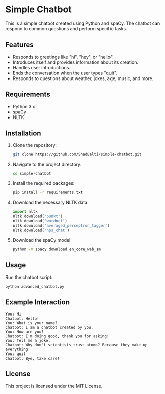 # Simple Chatbot

This is a simple chatbot created using Python and spaCy. The chatbot can respond to common questions and perform specific tasks.

## Features

- Responds to greetings like "hi", "hey", or "hello".
- Introduces itself and provides information about its creation.
- Handles user introductions.
- Ends the conversation when the user types "quit".
- Responds to questions about weather, jokes, age, music, and more.

## Requirements

- Python 3.x
- spaCy
- NLTK

## Installation

1. Clone the repository:
   ```sh
   git clone https://github.com/ShadBalti/simple-chatbot.git
   ```
2. Navigate to the project directory:
   ```sh
   cd simple-chatbot
   ```
3. Install the required packages:
   ```sh
   pip install -r requirements.txt
   ```
4. Download the necessary NLTK data:
   ```python
   import nltk
   nltk.download('punkt')
   nltk.download('wordnet')
   nltk.download('averaged_perceptron_tagger')
   nltk.download('nps_chat')
   ```
5. Download the spaCy model:
   ```sh
   python -m spacy download en_core_web_sm
   ```

## Usage

Run the chatbot script:
```sh
python advanced_chatbot.py
```

## Example Interaction

```
You: Hi
Chatbot: Hello!
You: What is your name?
Chatbot: I am a chatbot created by you.
You: How are you?
Chatbot: I'm doing good, thank you for asking!
You: Tell me a joke.
Chatbot: Why don't scientists trust atoms? Because they make up everything!
You: quit
Chatbot: Bye, take care!
```

## License

This project is licensed under the MIT License.
